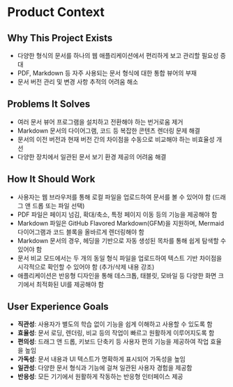 # Product Context

## Why This Project Exists

*   다양한 형식의 문서를 하나의 웹 애플리케이션에서 편리하게 보고 관리할 필요성 증대
*   PDF, Markdown 등 자주 사용되는 문서 형식에 대한 통합 뷰어의 부재
*   문서 버전 관리 및 변경 사항 추적의 어려움 해소

## Problems It Solves

*   여러 문서 뷰어 프로그램을 설치하고 전환해야 하는 번거로움 제거
*   Markdown 문서의 다이어그램, 코드 등 복잡한 콘텐츠 렌더링 문제 해결
*   문서의 이전 버전과 현재 버전 간의 차이점을 수동으로 비교해야 하는 비효율성 개선
*   다양한 장치에서 일관된 문서 보기 환경 제공의 어려움 해결

## How It Should Work

*   사용자는 웹 브라우저를 통해 로컬 파일을 업로드하여 문서를 볼 수 있어야 함 (드래그 앤 드롭 또는 파일 선택)
*   PDF 파일은 페이지 넘김, 확대/축소, 특정 페이지 이동 등의 기능을 제공해야 함
*   Markdown 파일은 GitHub Flavored Markdown(GFM)을 지원하며, Mermaid 다이어그램과 코드 블록을 올바르게 렌더링해야 함
*   Markdown 문서의 경우, 헤딩을 기반으로 자동 생성된 목차를 통해 쉽게 탐색할 수 있어야 함
*   문서 비교 모드에서는 두 개의 동일 형식 파일을 업로드하여 텍스트 기반 차이점을 시각적으로 확인할 수 있어야 함 (추가/삭제 내용 강조)
*   애플리케이션은 반응형 디자인을 통해 데스크톱, 태블릿, 모바일 등 다양한 화면 크기에서 최적화된 UI를 제공해야 함

## User Experience Goals

*   **직관성**: 사용자가 별도의 학습 없이 기능을 쉽게 이해하고 사용할 수 있도록 함
*   **효율성**: 문서 로딩, 렌더링, 비교 등의 작업이 빠르고 원활하게 이루어지도록 함
*   **편의성**: 드래그 앤 드롭, 키보드 단축키 등 사용자 편의 기능을 제공하여 작업 효율을 높임
*   **가독성**: 문서 내용과 UI 텍스트가 명확하게 표시되어 가독성을 높임
*   **일관성**: 다양한 문서 형식과 기능에 걸쳐 일관된 사용자 경험을 제공함
*   **반응성**: 모든 기기에서 원활하게 작동하는 반응형 인터페이스 제공
